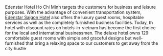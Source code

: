 Edenstar Hotel Ho Chi Minh targets the customers for business and leisure purposes. With the advantage of convenient transportation system, <a href=http://www.hotels-in-vietnam.com/asia/vietnam/ho_chi_minh_saigon_hotels/eden_saigon_hotel.html>Edenstar Saigon Hotel</a> also offers the luxury guest rooms, hospitable services as well as the completely furnished business facilities. Today, th hotel with discount rates on hotels-in-vietnam has become the first choice for the local and international businessmen.
The deluxe hotel owns 129 comfortable guest rooms with simple and graceful designs but well-furnished that bring a relaxing space to our customers to get away from the city hustle
